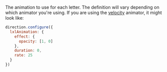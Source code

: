 The animation to use for each letter. The definition will vary depending on which animator you're using. If you are using the [velocity](#/api/plugins/animator-velocity) animator, it might look like:

```js
direction.configure({
  lxlAnimation: {
    effect: {
      opacity: [1, 0]
    },
    duration: 0,
    rate: 25
  }
})
```
